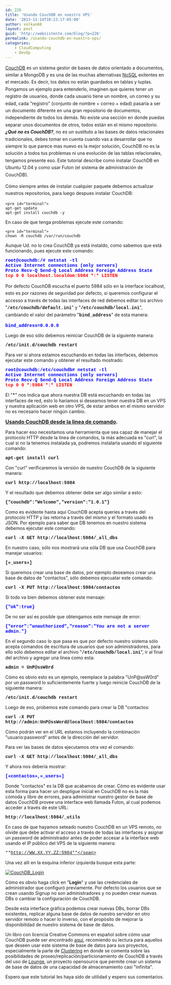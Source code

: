 ```yaml
---
id: 226
title: 'Usando CouchDB en nuestro VPS'
date: '2013-11-14T10:23:17-05:00'
author: volkan68
layout: post
guid: 'http://websistente.com/blog/?p=226'
permalink: /usando-couchdb-en-nuestro-vps/
categories:
    - CloudComputing
    - DevOp
---
```


 [CouchDB](http://couchdb.apache.org/)<span style="line-height: 1.6em;"> es un sistema gestor de bases de datos orientado a documentos, similar a MongoDB y es una de las muchas alternativas </span>[NoSQL](http://es.wikipedia.org/wiki/NoSQL)<span style="line-height: 1.6em;"> exitentes en el mercado. Es decir, los datos no están guardados en tablas y tuplas. Pongamos un ejemplo para entenderlo, imaginen que quieres tener un registro de usuarios, donde cada usuario tiene un nombre, un correo y su edad, cada "registro" (conjunto de nombre + correo + edad) pasaría a ser un documento diferente en una gran repositorio de documentos, independiente de todos los demás. No existe una sección en donde puedas separar unos documentos de otros, todos están en el mismo repositorio. </span>***¿Qué no es CouchDB?***<span style="line-height: 1.6em;">, no es un sustituto a las bases de datos relacionales tradicionales, debes tomar en cuenta cuando vas a desarrollar que no siempre lo que parece mas nuevo es la mejor solución, CouchDB no es la solución a todos tus problemas ni una evolución de las tablas relacionales, tengamos presente eso. Este tutorial describe como instalar CouchDB en Ubuntu 12.04 y como usar Futon (el sistema de administración de CouchDB).</span>

 <span style="line-height: 1.6em;">Cómo siempre antes de instalar cualquier paquete debemos actualizar nuestros repositorios, para luego despues instalar CouchDB:</span>

```
<pre id="terminal">
apt-get update
apt-get install couchdb -y
```

 En caso de que tenga problemas ejecute este comando:

```
<pre id="terminal">
chown -R couchdb /var/run/couchdb
```

 Aunque Ud. no lo crea CouchDB ya está instaldo, como sabemos que está funcionando, pues ejecute este comando:

 <span style="color:#0000FF;">**<span style="font-family:courier new,courier,monospace;">root@couchdb:/# netstat -tl  
 Active Internet connections (only servers)  
 Proto Recv-Q Send-Q Local Address Foreign Address State </span>**</span>  
<span style="color:#FF0000;">**<span style="font-family:courier new,courier,monospace;">tcp 0 0 localhost.localdom:5984 \*:\* LISTEN</span>**</span><span style="color:#0000FF;">**<span style="font-family:courier new,courier,monospace;"> </span>**</span>

 <span style="line-height: 1.6em;">Por defecto CouchDB escucha el puerto 5984 sólo en la interface localhost, esto es por razones de seguridad por defecto, si queremos configurar el accesso a través de todas las interfaces de red debemos editar los archivo "<span style="font-family:courier new,courier,monospace;">**/etc/couchdb/default.ini**</span>" y "<span style="font-family:courier new,courier,monospace;">**/etc/couchdb/local.ini**</span>", cambiando el valor del parámetro "</span><span style="font-family:courier new,courier,monospace;">**bind\_address**</span><span style="line-height: 1.6em;">" de esta manera:</span>

 <span style="color:#0000FF;"><span style="font-family:courier new,courier,monospace;">**bind\_address=0.0.0.0**</span></span>

 Luego de eso sólo debemos reiniciar CouchDB de la siguiente manera:

 <span style="font-family:courier new,courier,monospace;">**/etc/init.d/couchdb restart**</span>

 Para ver si ahora estamos escuchando en todas las interfaces, debemos ejecutar este comando y obtener el resultado mostrado:

 **<span style="font-family:courier new,courier,monospace;"><span style="color:#0000FF;">root@couchdb:/etc/couchdb# netstat -tl  
 Active Internet connections (only servers)  
 Proto Recv-Q Send-Q Local Address Foreign Address State </span>  
<span style="color:#FF0000;">tcp 0 0 \*:5984 \*:\* LISTEN</span></span>**

 El "<span style="font-family:courier new,courier,monospace;">**\***</span>" nos indica que ahora nuestra DB está escuchando en todas las interfaces de red, esto lo hariamos si deseamos tener nuestra DB en un VPS y nuestra aplicación web en otro VPS, de estar ambos en el mismo servidor no es necesario hacer ningún cambio.

 <span style="font-size:16px;">**<u>Usando CouchDB desde la línea de comando</u>.**</span>

 Para hacer eso necesitamos una herramienta que sea capaz de manejar el protocolo HTTP desde la línea de comandos, la más adecuada es "curl", la cual si no la tenemos instalada ya, podremos instalarla usando el siguiente comando:

 <span style="font-family:courier new,courier,monospace;">**apt-get install curl**</span>

 Con "curl" verificaremos la versión de nuestro CouchDB de la siguiente manera:

 <span style="font-family:courier new,courier,monospace;">**curl http://localhost:5984**</span>

 Y el resultado que debemos obtener debe ser algo similar a esto:

 <span style="font-family:courier new,courier,monospace;">**{"couchdb":"Welcome","version":"1.0.1"}**</span>

 Como es evidente hasta aquí CouchDB acepta queries a través del protocolo HTTP y las retorna a través del mismo y el formato usado es JSON. Por ejemplo para saber que DB tenemos en nuestro sistema debemos ejecutar este comando:

 <span style="font-family:courier new,courier,monospace;">**curl -X GET http://localhost:5984/\_all\_dbs**</span>

 En nuestro caso, sólo nos mostrará una sóla DB que usa CouchDB para manejar usuarios:

 <span style="font-family:courier new,courier,monospace;">**\[«\_users»\]**</span>

 Si queremos crear una base de datos, por ejemplo deseamos crear una base de datos de "contactos", sólo debemos ejecuatar este comando:

 <span style="font-family:courier new,courier,monospace;">**curl -X PUT http://localhost:5984/contactos**</span>

 Si todo va bien debemos obtener este mensaje:

 <span style="color:#0000FF;"><span style="font-family:courier new,courier,monospace;">**{"ok":true}**</span></span>

 De no ser así es posible que obtengamos este mensaje de error:

 <span style="color:#0000FF;"><span style="font-family:courier new,courier,monospace;">**{"error":"unauthorized","reason":"You are not a server admin."}**</span></span>

 En el segundo caso lo que pasa es que por defecto nuestro sistema sólo acepta comandos de escritura de usuarios que son administradores, para ello sólo debemos editar el archivo "<span style="font-family:courier new,courier,monospace;">**/etc/couchdb/local.ini**</span>", ir al final del archivo y agregar una línea como esta:

 <span style="font-family:courier new,courier,monospace;">**admin = UnP@ssW0rd**</span>

 Cómo es obvio esto es un ejemplo, reemplace la palabra "UnP@ssW0rd" por un password lo suficientemente fuerte y luego reinicie CouchDB de la siguiente manera:

 <span style="font-family:courier new,courier,monospace;">**/etc/init.d/couchdb restart**</span>

 Luego de eso, probemos este comando para crear la DB "contactos:

 **<span style="font-family:courier new,courier,monospace;">curl -X PUT http://admin:UnP@ssWord@localhost:5984/contactos</span>**

 Cómo podrán ver en el URL estamos incluyendo la combinación "usuario:password" antes de la dirección del servidor.

 Para ver las bases de datos ejecutamos otra vez el comando:

 <span style="font-family:courier new,courier,monospace;">**curl -X GET http://localhost:5984/\_all\_dbs**</span>

 Y ahora nos debería mostrar:

 <span style="color:#0000FF;"><span style="font-family:courier new,courier,monospace;">**\[«contactos»,»\_users»\]**</span></span>

 Donde "contactos" es la DB que acabamos de crear. Cómo es evidente usar esta forma para hacer un despligue inicial en CouchDB no es la más cómoda y libre de errores, para administrar nuestro gestor de base de datos CouchDB provee una interface web llamada Futon, al cual podemos acceder a través de este URL:

 <span style="font-family:courier new,courier,monospace;">**http://localhost:5984/\_utils**</span>

 En caso de que hayamos seteado nuestro CouchDB en un VPS remoto, no olvide que debe activar el acceso a través de todas las interfaces y asignar un password de administrador antes de poder accesar a la interface web usando el IP público del VPS de la siguiente manera:

 <span style="font-family:courier new,courier,monospace;">**http://WW.XX.YY.ZZ:5984**</span>

 Una vez alli en la esquina inferior izquierda busque esta parte:

 [![CouchDB_Login](http://websistente.com/blog/wp-content/uploads/2013/11/CouchDB_Login.jpg)](http://websistente.com/blog/wp-content/uploads/2013/11/CouchDB_Login.jpg)

 Cómo es obvio haga click en "**Login**" y use las credenciales de administrador que configuró previamente. Por defecto los usuarios que se crean usando Signup no son administradores y no pueden crear nuevas DBs o cambiar la configuración de CouchDB.

 Desde esta interface gráfica podemos crear nuevas DBs, borrar DBs existentes, replicar alguna base de datos de nuestro servidor en otro servidor remoto o hacer lo inverso, con el propósito de mejorar la disponibilidad de nuestro sistema de base de datos.

 Un libro con licencia Creative Commons en español sobre cómo usar CouchDB puede ser encontrado [aquí](http://guide.couchdb.org/editions/1/es/), recomiendo su lectura para aquellos que deseen usar este sistema de base de datos para sus proyectos, especialmente la parte de [Clustering](http://guide.couchdb.org/editions/1/es/clustering.html) en donde se comenta sobre las posibilidades de proxeo/replicación/particionamiento de CouchDB a través del uso de [Lounge](http://tilgovi.github.io/couchdb-lounge/), un proyecto opensource que permite crear un sistema de base de datos de una capacidad de almacenamiento casi "infinita".

 Espero que este tutorial les haya sido de utilidad y espero sus comentarios.